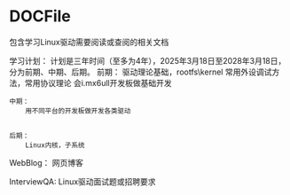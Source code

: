 # DOCFile
包含学习Linux驱动需要阅读或查阅的相关文档

学习计划：
	计划是三年时间（至多为4年），2025年3月18日至2028年3月18日，分为前期、中期、后期。
	前期：
		驱动理论基础，rootfs\kernel
		常用外设调试方法，常用协议理论
		会i.mx6ull开发板做基础开发
	
	中期：
		用不同平台的开发板做开发各类驱动
		
	
	后期：
		Linux内核，子系统


WebBlog：
	网页博客

InterviewQA:
	Linux驱动面试题或招聘要求



